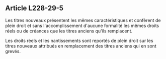 Article L228-29-5
----
Les titres nouveaux présentent les mêmes caractéristiques et confèrent de plein
droit et sans l'accomplissement d'aucune formalité les mêmes droits réels ou de
créances que les titres anciens qu'ils remplacent.

Les droits réels et les nantissements sont reportés de plein droit sur les
titres nouveaux attribués en remplacement des titres anciens qui en sont grevés.
